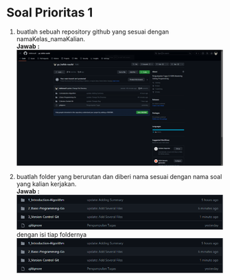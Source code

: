 # Soal Prioritas 1

1. buatlah sebuah repository github yang sesuai dengan namaKelas_namaKalian.<br>
   **Jawab :**
   ![No.1](/3_Version-Control-Git/screenshots/1.png "No.1")
   <br>

2. buatlah folder yang berurutan dan diberi nama sesuai dengan nama soal yang kalian kerjakan.<br>
   **Jawab :**
   <br>
   ![No.2](/3_Version-Control-Git/screenshots/2.png "No.2")
   <br>
   dengan isi tiap foldernya
   ![No.3](/3_Version-Control-Git/screenshots/2.png "No.3")
